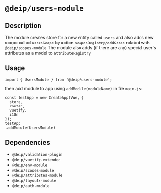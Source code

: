 # `@deip/users-module`

## Description

The module creates store for a new entity called `users` and also adds new scope
called `usersScope` by action `scopesRegistry/addScope` related with `@deip/scopes-module`
The module also adds (if there are any) special user's attributes as a model to `attributeRegistry`

## Usage
```
import { UsersModule } from '@deip/users-module';
```
then add module to app using `addModule(moduleName)` in file `main.js`:
```
const testApp = new CreateApp(Vue, {
  store,
  router,
  vuetify,
  i18n
});
testApp
.addModule(UsersModule)
```

## Dependencies

* `@deip/validation-plugin`
* `@deip/vuetify-extended`
* `@deip/env-module`
* `@deip/scopes-module`
* `@deip/attributes-module`
* `@deip/layouts-module`
* `@deip/auth-module`

